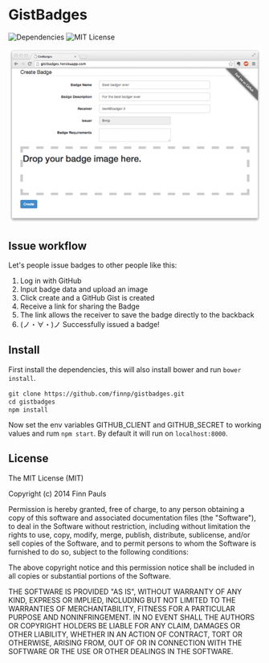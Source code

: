 # GistBadges 
![Dependencies](http://img.shields.io/david/finnp/gistbadges.svg)
![MIT License](http://img.shields.io/badge/license-MIT-brightgreen.svg)

![Creating a badge](screenshot.png)

## Issue workflow

Let's people issue badges to other people like this:

1. Log in with GitHub
2. Input badge data and upload an image
3. Click create and a GitHub Gist is created
4. Receive a link for sharing the Badge
5. The link allows the receiver to save the badge directly to the backback
6. (ノ・∀・)ノ Successfully issued a badge! 

## Install

First install the dependencies, this will also install bower
and run `bower install`.

```
git clone https://github.com/finnp/gistbadges.git
cd gistbadges
npm install
```

Now set the env variables GITHUB_CLIENT and GITHUB_SECRET to 
working values and rum `npm start`. By default it will run
on `localhost:8000`.

## License

The MIT License (MIT)

Copyright (c) 2014 Finn Pauls

Permission is hereby granted, free of charge, to any person obtaining a copy
of this software and associated documentation files (the "Software"), to deal
in the Software without restriction, including without limitation the rights
to use, copy, modify, merge, publish, distribute, sublicense, and/or sell
copies of the Software, and to permit persons to whom the Software is
furnished to do so, subject to the following conditions:

The above copyright notice and this permission notice shall be included in
all copies or substantial portions of the Software.

THE SOFTWARE IS PROVIDED "AS IS", WITHOUT WARRANTY OF ANY KIND, EXPRESS OR
IMPLIED, INCLUDING BUT NOT LIMITED TO THE WARRANTIES OF MERCHANTABILITY,
FITNESS FOR A PARTICULAR PURPOSE AND NONINFRINGEMENT. IN NO EVENT SHALL THE
AUTHORS OR COPYRIGHT HOLDERS BE LIABLE FOR ANY CLAIM, DAMAGES OR OTHER
LIABILITY, WHETHER IN AN ACTION OF CONTRACT, TORT OR OTHERWISE, ARISING FROM,
OUT OF OR IN CONNECTION WITH THE SOFTWARE OR THE USE OR OTHER DEALINGS IN
THE SOFTWARE.